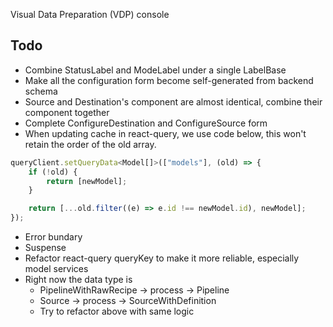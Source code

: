 Visual Data Preparation (VDP) console

## Todo

- Combine StatusLabel and ModeLabel under a single LabelBase
- Make all the configuration form become self-generated from backend schema
- Source and Destination's component are almost identical, combine their component together
- Complete ConfigureDestination and ConfigureSource form
- When updating cache in react-query, we use code below, this won't retain the order of the old array.

```js
queryClient.setQueryData<Model[]>(["models"], (old) => {
	if (!old) {
		return [newModel];
	}

	return [...old.filter((e) => e.id !== newModel.id), newModel];
});
```

- Error bundary
- Suspense
- Refactor react-query queryKey to make it more reliable, especially model services
- Right now the data type is 
	- PipelineWithRawRecipe -> process -> Pipeline
	- Source -> process -> SourceWithDefinition
	- Try to refactor above with same logic
